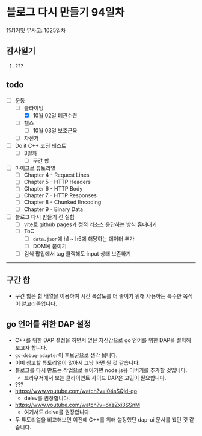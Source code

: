 # 블로그 다시 만들기 94일차

1일1커밋 무사고: 1025일차

## 감사일기

1. ???

## todo

- [ ] 운동
  - [ ] 클라이밍
    - [x] 10월 02일 폐관수련
  - [ ] 헬스
    - [ ] 10월 03일 보조근육
  - [ ] 자전거
- [ ] Do it C++ 코딩 테스트
  - [ ] 3일차
    - [ ] 구간 합
- [ ] 마이크로 튜토리얼
  - [ ] Chapter 4 - Request Lines
  - [ ] Chapter 5 - HTTP Headers
  - [ ] Chapter 6 - HTTP Body
  - [ ] Chapter 7 - HTTP Responses
  - [ ] Chapter 8 - Chunked Encoding
  - [ ] Chapter 9 - Binary Data
- [ ] 블로그 다시 만들기 전 실험
  - [ ] vite로 github pages가 정적 리소스 응답하는 방식 흉내내기
  - [ ] ToC
    - [ ] `data.json`에 h1 ~ h6에 해당하는 데이터 추가
    - [ ] DOM에 붙이기
  - [ ] 검색 팝업에서 tag 클랙해도 input 상태 보존하기

---

## 구간 합

- 구간 합은 합 배열을 이용하여 시간 복잡도를 더 줄이기 위해 사용하는 특수한 목적이 알고리즘입니다.

## go 언어를 위한 DAP 설정

- C++를 위한 DAP 설정을 하면서 얻은 자신감으로 go 언어를 위한 DAP을 설치해보고자 합니다.
- `go-debug-adapter`이 후보군으로 생각 됩니다. 
- 이미 참고할 튜토리얼이 많아서 그냥 하면 될 것 같습니다.
- 블로그를 다시 만드는 작업으로 돌아가면 node.js용 디버거를 추가할 것입니다.
  - 브라우저에서 보는 클라이언트 사이드 DAP은 고민이 필요합니다.
- ???
- https://www.youtube.com/watch?v=i04sSQjd-qo
  - delev를 권장합니다.
- https://www.youtube.com/watch?v=oYzZxi3SSnM
  - 여기서도 delve를 권장합니다.
- 두 튜토리얼을 비교해보면 이전에 C++를 위해 설정했던 dap-ui 문서를 봤던 것 같습니다.

